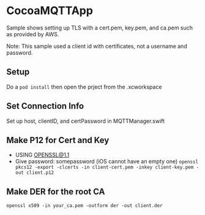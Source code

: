 # CocoaMQTTApp

Sample shows setting up TLS with a cert.pem, key.pem, and ca.pem such as provided by AWS.

Note: This sample used a client id with certificates, not a username and password.

## Setup

Do a `pod install` then open the prject from the .xcworkspace

## Set Connection Info

Set up host, clientID, and certPassword in MQTTManager.swift

## Make P12 for Cert and Key

- USING OPENSSL@1.1
- Give password: somepassword (iOS cannot have an empty one)
`openssl pkcs12 -export -clcerts -in client-cert.pem -inkey client-key.pem -out client.p12`

## Make DER for the root CA

`openssl x509 -in your_ca.pem -outform der -out client.der`
